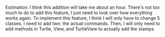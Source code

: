 Estimation: 
	I think this addition will take me about an hour. There's not too much to do to add this feature, I just need to look over how everything works again. To implement this feature, I think I will only have to change 5 classes. I need to add two: the actual commands. Then, I will only need to add methods in Turtle, View, and TurtleView to actually add the stamps. 